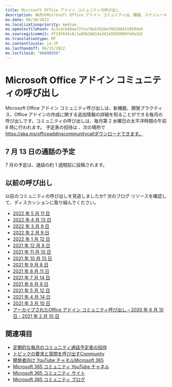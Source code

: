 ```yaml
---
title: Microsoft Office アドイン コミュニティの呼び出し
description: 毎月のMicrosoft Office アドイン コミュニティは、議題、スケジュール、リソースを呼び出します。
ms.date: 06/10/2022
ms.localizationpriority: medium
ms.openlocfilehash: 4c3cdcb49aef2fce79eb761be3962084519594e9
ms.sourcegitcommit: 4f19f645c6c1e85b16014a342e5058989fe9a3d2
ms.translationtype: MT
ms.contentlocale: ja-JP
ms.lasthandoff: 06/15/2022
ms.locfileid: "66090839"
---
```

# <a name="microsoft-office-add-ins-community-call"></a>Microsoft Office アドイン コミュニティの呼び出し

Microsoft Office アドイン コミュニティ呼び出しは、新機能、開発プラクティス、Office アドインの作成に関する追加情報の詳細を知ることができる毎月の呼び出しです。コミュニティの呼び出しは、毎月第 2 水曜日の太平洋時間の午前 8 時に行われます。 予定表の招待は 、次の場所で https://aka.ms/officeaddinscommunitycallダウンロードできます。

## <a name="agenda-for-july-13th-call"></a>7 月 13 日の通話の予定

7 月の予定は、通話の約 1 週間前に投稿されます。

## <a name="previous-calls"></a>以前の呼び出し

以前のコミュニティの呼び出しを見逃しましたか? 次のブログ リソースを確認して、ディスカッションに取り組んでください。

- [2022 年 5 月 11 日](https://pnp.github.io/blog/office-add-ins-community-call/2022-05-11/)
- [2022 年 4 月 13 日](https://pnp.github.io/blog/office-add-ins-community-call/2022-04-13/)
- [2022 年 3 月 9 日](https://pnp.github.io/blog/office-add-ins-community-call/office-add-ins-community-call-march-9-2022/)
- [2022 年 2 月 9 日](https://pnp.github.io/blog/office-add-ins-community-call/office-add-ins-community-call-february-9-2022/)
- [2022 年 1 月 12 日](https://pnp.github.io/blog/office-add-ins-community-call/office-add-ins-community-call-january-12-2022/)
- [2021 年 12 月 8 日](https://pnp.github.io/blog/office-add-ins-community-call/office-add-ins-community-call-december-8-2021/)
- [2021 年 11 月 10 日](https://pnp.github.io/blog/office-add-ins-community-call/office-add-ins-community-call-november-10-2021/)
- [2021 年 10 月 13 日](https://pnp.github.io/blog/office-add-ins-community-call/office-add-ins-community-call-october-13-2021/)
- [2021 年 9 月 8 日](https://pnp.github.io/blog/office-add-ins-community-call/office-add-ins-community-call-september-8-2021/)
- [2021 年 8 月 11 日](https://pnp.github.io/blog/office-add-ins-community-call/office-add-ins-community-call-august-2021/)
- [2021 年 7 月 14 日](https://pnp.github.io/blog/office-add-ins-community-call/office-add-ins-community-call-july-2021/)
- [2021 年 6 月 9 日](https://pnp.github.io/blog/office-add-ins-community-call/office-add-ins-community-call-june-2021/)
- [2021 年 5 月 12 日](https://pnp.github.io/blog/office-add-ins-community-call/office-add-ins-community-call-may-2021/)
- [2021 年 4 月 14 日](https://pnp.github.io/blog/office-add-ins-community-call/office-add-ins-community-call-april-14-2021/)
- [2021 年 3 月 10 日](https://pnp.github.io/blog/office-add-ins-community-call/office-add-ins-community-call-march-10-2021/)
- [アーカイブされたOffice アドイン コミュニティ呼び出し – 2020 年 6 月 10 日 - 2021 年 2 月 10 日](https://cdn.graph.office.net/prod/office/Office-Add-ins-Community-Call-Archive.pdf)

## <a name="see-also"></a>関連項目

- [定期的な毎月のコミュニティ通話予定表の招待](https://aka.ms/officeaddinscommunitycall)
- [トピックの要求と質問を呼び出すCommunity](https://aka.ms/officeaddinsform)
- [開発者向け YouTube チャネルMicrosoft 365](https://aka.ms/m365devyoutube)
- [Microsoft 365 コミュニティ YouTube チャネル](https://aka.ms/m365pnp/videos)
- [Microsoft 365 コミュニティ サイト](https://aka.ms/m365pnp/community)
- [Microsoft 365 コミュニティ ブログ](https://aka.ms/m365pnp/community/blog)

